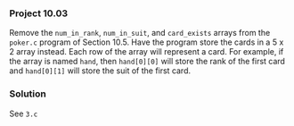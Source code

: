 ### Project 10.03
Remove the `num_in_rank`, `num_in_suit`, and `card_exists` arrays from the
`poker.c` program of Section 10.5. Have the program store the cards in a 5 x 2 array instead. Each row of the array will represent a card. For example, if the array is named `hand`, then `hand[0][0]` will store the rank of the first card and `hand[0][1]` will store the suit of the first card.

### Solution
See `3.c`
